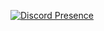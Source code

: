 [![Discord Presence](https://lanyard.cnrad.dev/api/857746624196247572?&bg=77137e)](https://discord.com/users/857746624196247572)

